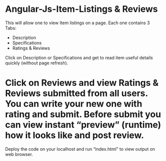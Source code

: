 Angular-Js-Item-Listings & Reviews
====================================================================================
This will allow one to view Item listings on a page.
Each one contains 3 Tabs:

 - Description
 - Specifications
 - Ratings & Reviews

Click on Description or Specifications and get to read item useful details quickly (without page refresh).

Click on Reviews and view Ratings & Reviews submitted from all users.
You can write your new one with rating and submit. Before submit you can view instant “preview” (runtime) how it looks like and post review.
=======================================================================================

Deploy the code on your localhost and run “index.html” to view output on web browser.